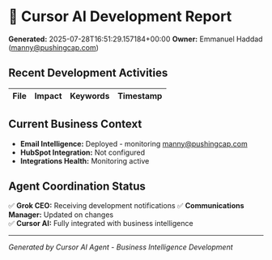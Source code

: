 # 🔮 Cursor AI Development Report

**Generated:** 2025-07-28T16:51:29.157184+00:00
**Owner:** Emmanuel Haddad (manny@pushingcap.com)

## Recent Development Activities

| File | Impact | Keywords | Timestamp |
|------|--------|----------|-----------|

## Current Business Context
- **Email Intelligence:** Deployed - monitoring manny@pushingcap.com
- **HubSpot Integration:** Not configured
- **Integrations Health:** Monitoring active

## Agent Coordination Status
✅ **Grok CEO:** Receiving development notifications
✅ **Communications Manager:** Updated on changes  
✅ **Cursor AI:** Fully integrated with business intelligence

---
*Generated by Cursor AI Agent - Business Intelligence Development*
